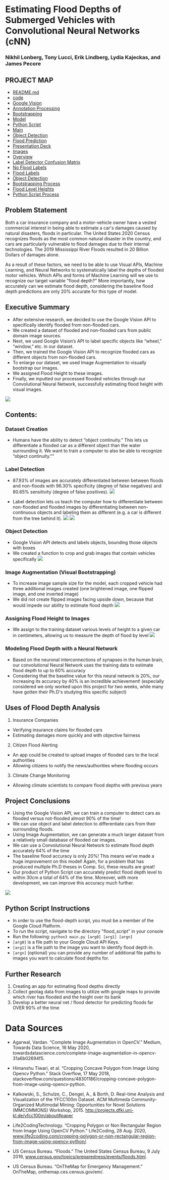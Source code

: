 # Estimating Flood Depths of Submerged Vehicles with Convolutional Neural Networks (cNN)

### Nikhil Lonberg, Tony Lucci, Erik Lindberg, Lydia Kajeckas, and James Pecore

## PROJECT MAP
 - [README.md](./README.md)
 - [code](./code)
  - [Google Vision](./code/google_vision.ipynb)
  - [Annotation Processing](./code/get_annotations.ipynb)
  - [Bootstrapping](./code/bootsrapping.ipynb)
  - [Model](./code/ResNet50.pth)
  - [Python Script](./code/flood_script)
   - [Main](./code/flood_script/main.py)
   - [Object Detection](./code/flood_script/02-modeling.py)
   - [Flood Prediction](./code/flood_script/detect_objects.py)
 - [Presentation Deck](./presentation.pdf)
 - [Images](./project-5-images)
  - [Overview](./project-5-images/image-1.png)
  - [Label Detector Confusion Matrix](./project-5-images/image-2.png)
  - [No Flood Labels](./project-5-images/image-3.png)
  - [Flood Labels](./project-5-images/image-4.png)
  - [Object Detection](./project-5-images/image-5.png)
  - [Bootstrapping Process](./project-5-images/image-6.png)
  - [Flood Level Heights](./project-5-images/image-7.png)
  - [Python Script Process](./project-5-images/image-8.png)

## Problem Statement

Both a car insurance company and a motor-vehicle owner have a vested commercial interest in being able to estimate a car's damages caused by natural disasters, floods in particular. The United States 2020 Census recognizes floods as the most common natural disaster in the country, and cars are particularly vulnerable to flood damages due to their internal technologies. The 2019 Mississippi River Floods resulted in 20 Billion Dollars of damages alone. 

As a result of these factors, we need to be able to use Visual APIs, Machine Learning, and Neural Networks to systematically label the depths of flooded motor vehicles. Which APIs and forms of Machine Learning will we use to recognize our target variable "flood depth?" More importantly, how accurately can we estimate flood depth, considering the baseline flood depth predictions are only 20% accurate for this type of model.

## Executive Summary
- After extensive research, we decided to use the Google Vision API to specifically identify flooded from non-flooded cars. 
- We created a dataset of flooded and non-flooded cars from public domain image sources. 
- Next, we used Google Vision’s API to label specific objects like “wheel,” “window,” etc. in our dataset.
- Then, we trained the Google Vision API to recognize flooded cars as different objects from non-flooded cars.
- To enlarge our dataset, we used Image Augmentation to visually bootstrap our images. 
- We assigned Flood Height to these images.
- Finally, we inputted our processed flooded vehicles through our Convolutional Neural Network, successfully estimating flood height with visual images.

![](./project-5-images/image-1.png)

## Contents:

### Dataset Creation
- Humans have the ability to detect “object continuity.” This lets us differentiate a flooded car as a different object than the water surrounding it. We want to train a computer to also be able to recognize “object continuity.""

### Label Detection
- 87.93% of images are accurately differentiated between between floods and non-floods with 96.30% specificity (degree of false negatives) and 80.65% sensitivity (degree of false positives).
![](./project-5-images/image-2.png)

- Label detection lets us teach the computer how to differentiate between non-flooded and flooded images by differentiating between non-continuous objects and labeling them as different (e.g. a car is different from the tree behind it).
![](./project-5-images/image-3.png)
![](./project-5-images/image-4.png)

### Object Detection
- Google Vision API detects and labels objects, bounding those objects with boxes
- We created a function to crop and grab images that contain vehicles specifically
![](./project-5-images/image-5.png)

### Image Augmentation (Visual Bootstrapping)
- To increase image sample size for the model, each cropped vehicle had three additional images created (one brightened image, one flipped image, and one inverted image)
- We did not create flipped images facing upside down, because that would impede our ability to estimate flood depth
![](./project-5-images/image-6.png)

### Assigning Flood Height to Images
- We assign to the training dataset various levels of height to a given car in centimeters, allowing us to measure the depth of flood by level
![](./project-5-images/image-7.png)

### Modeling Flood Depth with a Neural Network
- Based on the neuronal interconnections of synapses in the human brain, our convolutional Neural Network uses the training data to estimate flood depth to up to 60% accuracy
- Considering that the baseline value for this neural network is 20%, our increasing its accuracy by 40% is an incredible achievement! (especially considered we only worked upon this project for two weeks, while many have gotten their Ph.D's studying this specific subject)

## Uses of Flood Depth Analysis
1. Insurance Companies
- Verifying insurance claims for flooded cars
- Estimating damages more quickly and with objective fairness

2. Citizen Flood Alerting
- An app could be created to upload images of flooded cars to the local authorities
- Allowing citizens to notify the news/authorities where flooding occurs

3. Climate Change Monitoring
- Allowing climate scientists to compare flood depths with previous years

## Project Conclusions
- Using the Google Vision API, we can train a computer to detect cars as flooded versus not-flooded almost 90% of the time!
- We can use object and label detection to differentiate cars from their surrounding floods.
- Using Image Augmentation, we can generate a much larger dataset from a relatively small database of flooded car images.
- We can use a Convolutional Neural Network to estimate flood depth accurately 64% of the time
- The baseline flood accuracy is only 20%! This means we’ve made a huge improvement on this model! Again, for a problem that has produced multiple Ph.D theses in Comp. Sci, these results are great!
- Our product of Python Script can accurately predict flood depth level to within 30cm a total of 64% of the time. Moreover, with more development, we can improve this accuracy much further. 

![](./project-5-images/image-8.png)

## Python Script Instructions
- In order to use the flood-depth script, you must be a member of the Google Cloud Platform.
- To run the script, navigate to the directory "flood_script" in your console
- Run the following:
```python3 main.py [arg0] [arg1] [argn]```
- ```[arg0]``` is a file path to your Google Cloud API Keys.
- ```[arg1]``` is a file path to the image you want to identify flood depth in.
- ```[argn]``` (optional) you can provide any number of additional file paths to images you want to calculate flood depths for.

## Further Research
1. Creating an app for estimating flood depths directly
2. Collect geotag data from images to utilize with google maps to provide which river has flooded and the height over its bank
3. Develop a better neural net / flood detector for predicting floods far OVER 90% of the time

# Data Sources
- Agarwal, Vardan. “Complete Image Augmentation in OpenCV.” Medium, Towards Data Science, 16 May 2020, towardsdatascience.com/complete-image-augmentation-in-opencv-31a6b02694f5. 

- Himanshu Tiwari, et al. “Cropping Concave Polygon from Image Using Opencv Python.” Stack Overflow, 17 May 2018, stackoverflow.com/questions/48301186/cropping-concave-polygon-from-image-using-opencv-python. 

- Kalkowski, S.,  Schulze, C., Dengel, A., & Borth, D. Real-time Analysis and Visualization of the YFCC100m Dataset.  ACM Multimeda Community-Organized Multimodal Mining: Opportunities for Novel Solutions (MMCOMMONS) Workshop, 2015. http://projects.dfki.uni-kl.de/yfcc100m/about#paper

- Life2CodingTechnology. “Cropping Polygon or Non Rectangular Region from Image Using OpenCV Python.” Life2Coding, 28 Aug. 2020, www.life2coding.com/cropping-polygon-or-non-rectangular-region-from-image-using-opencv-python/. 

- US Census Bureau. “Floods.” The United States Census Bureau, 9 July 2019, www.census.gov/topics/preparedness/events/floods.html. 

- US Census Bureau. “OnTheMap for Emergency Management.” OnTheMap, onthemap.ces.census.gov/em/. 
